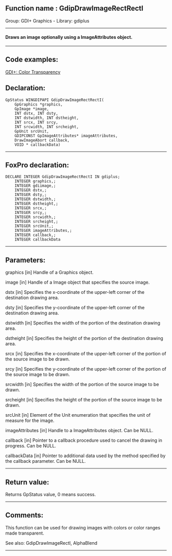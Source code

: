 
## Function name : GdipDrawImageRectRectI
Group: GDI+ Graphics - Library: gdiplus    
***  


#### Draws an image optionally using a ImageAttributes object.
***  


## Code examples:
[GDI+: Color Transparency](../../samples/sample_549.md)  

## Declaration:
```foxpro  
GpStatus WINGDIPAPI GdipDrawImageRectRectI(
	GpGraphics *graphics,
	GpImage *image,
	INT dstx, INT dsty,
	INT dstwidth, INT dstheight,
	INT srcx, INT srcy,
	INT srcwidth, INT srcheight,
	GpUnit srcUnit,
	GDIPCONST GpImageAttributes* imageAttributes,
	DrawImageAbort callback,
	VOID * callbackData)  
```  
***  


## FoxPro declaration:
```foxpro  
DECLARE INTEGER GdipDrawImageRectRectI IN gdiplus;
	INTEGER graphics,;
	INTEGER gdiimage,;
	INTEGER dstx,;
	INTEGER dsty,;
	INTEGER dstwidth,;
	INTEGER dstheight,;
	INTEGER srcx,;
	INTEGER srcy,;
	INTEGER srcwidth,;
	INTEGER srcheight,;
	INTEGER srcUnit,;
	INTEGER imageAttributes,;
	INTEGER callback,;
	INTEGER callbackData  
```  
***  


## Parameters:
graphics
[in] Handle of a Graphics object.

image
[in] Handle of a Image object that specifies the source image. 

dstx
[in] Specifies the x-coordinate of the upper-left corner of the destination drawing area.

dsty
[in] Specifies the y-coordinate of the upper-left corner of the destination drawing area.

dstwidth
[in] Specifies the width of the portion of the destination drawing area.

dstheight
[in] Specifies the height of the portion of the destination drawing area.

srcx
[in] Specifies the x-coordinate of the upper-left corner of the portion of the source image to be drawn.

srcy
[in] Specifies the y-coordinate of the upper-left corner of the portion of the source image to be drawn.

srcwidth
[in] Specifies the width of the portion of the source image to be drawn.

srcheight
[in] Specifies the height of the portion of the source image to be drawn.

srcUnit
[in] Element of the Unit enumeration that specifies the unit of measure for the image.

imageAttributes
[in] Handle to a ImageAttributes object. Can be NULL.

callback
[in] Pointer to a callback procedure used to cancel the drawing in progress. Can be NULL.

callbackData
[in] Pointer to additional data used by the method specified by the callback parameter. Can be NULL.
  
***  


## Return value:
Returns GpStatus value, 0 means success.  
***  


## Comments:
This function can be used for drawing images with colors or color ranges made transparent.  
  
See also: GdipDrawImageRectI, AlphaBlend   
  
***  

